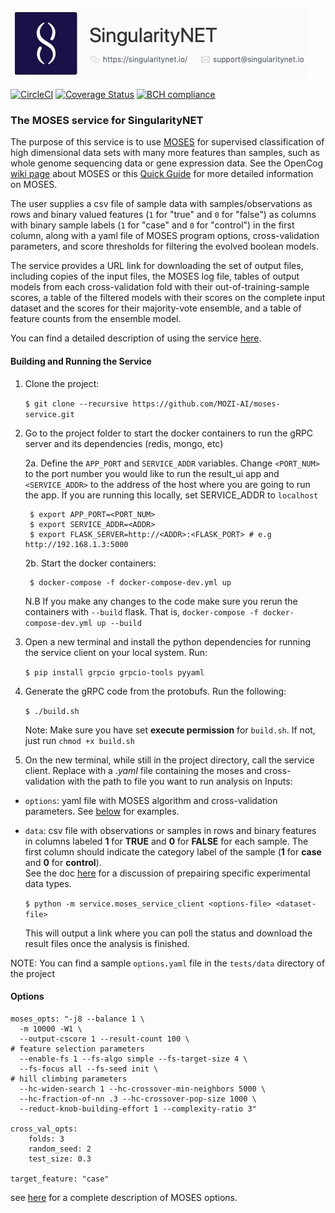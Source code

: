  [issue-template]: ../../issues/new?template=BUG_REPORT.md
[feature-template]: ../../issues/new?template=FEATURE_REQUEST.md

![singnetlogo](docs/assets/singnet-logo.jpg 'SingularityNET')


 [![CircleCI](https://circleci.com/gh/Habush/moses-service.svg?style=svg)](https://circleci.com/gh/Habush/mozi_snet_service)    [![Coverage Status](https://coveralls.io/repos/github/Habush/mozi_snet_service/badge.svg?branch=master)](https://coveralls.io/github/Habush/mozi_snet_service?branch=master)      [![BCH compliance](https://bettercodehub.com/edge/badge/Habush/mozi_snet_service?branch=master)](https://bettercodehub.com/)

### The MOSES service for SingularityNET


The purpose of this service is to use [MOSES](https://github.com/opencog/moses) for supervised classification of high dimensional data sets with many more features than samples, such as whole genome sequencing data or gene expression data.  See the OpenCog [wiki page](https://wiki.opencog.org/w/Meta-Optimizing_Semantic_Evolutionary_Search) about MOSES or this [Quick Guide](https://github.com/opencog/moses/blob/master/doc/moses/QuickGuide.pdf) for more detailed information on MOSES.

The user supplies a csv file of sample data with samples/observations as rows and binary valued features (`1` for "true" and `0` for "false") as columns with binary sample labels (`1` for "case" and `0` for "control") in the first column, along with a yaml file of MOSES program options, cross-validation parameters, and score thresholds for filtering the evolved boolean models.

The service provides a URL link for downloading the set of output files, including copies of the input files, the MOSES log file, tables of output models from each cross-validation fold with their out-of-training-sample scores, a table of the filtered models with their scores on the complete input dataset and the scores for their majority-vote ensemble, and a table of feature counts from the ensemble model.

You can find a detailed description of using the service [here](https://mozi-ai.github.io/moses-service/users_guide/moses-service.html).

#### Building and Running the Service

1. Clone the project:

    ``$ git clone --recursive https://github.com/MOZI-AI/moses-service.git``
    
2. Go to the project folder to start the docker containers to run the gRPC server and its dependencies (redis, mongo, etc)

    2a. Define the `APP_PORT` and `SERVICE_ADDR` variables. Change `<PORT_NUM>` to the port number you would like to run the result_ui app and `<SERVICE_ADDR>` to the address of the host where you are going to run the app. If you are running this locally, set SERVICE_ADDR to `localhost`



        $ export APP_PORT=<PORT_NUM>
        $ export SERVICE_ADDR=<ADDR>
        $ export FLASK_SERVER=http://<ADDR>:<FLASK_PORT> # e.g http://192.168.1.3:5000

    2b. Start the docker containers:

        $ docker-compose -f docker-compose-dev.yml up

      N.B If you make any changes to the code make sure you rerun the containers with `--build` flask. That is, `docker-compose -f docker-compose-dev.yml up --build`

3. Open a new terminal and install the python dependencies for running the service client on your local system. Run:

    ``$ pip install grpcio grpcio-tools pyyaml``

4. Generate the gRPC code from the protobufs. Run the following:

    ``$ ./build.sh``
    
    Note: Make sure you have set **execute permission** for `build.sh`. If not, just run `chmod +x build.sh`

5. On the new terminal, while still in the project directory, call the service client.
    Replace **_<options file>_** with a _.yaml_ file containing the moses and cross-validation **_<dataset file>_** with the path to file you want to run analysis on
    Inputs:
  - `options`: yaml file with MOSES algorithm and cross-validation  parameters.  See [below](#options) for examples.
  - `data`: csv file with observations or samples in rows and binary features in columns labeled **1** for **TRUE** and **0** for **FALSE** for each sample.  The first column should indicate the category label of the sample (**1** for **case** and **0** for **control**).  
 See the doc [here](https://mozi-ai.github.io/moses-service/users_guide/moses-service.html) for a discussion of prepairing specific experimental data types.
    
    ``$ python -m service.moses_service_client <options-file> <dataset-file>``
    
    This will output a link where you can poll the status and download the result files once the analysis is finished.
   
   NOTE: You can find a sample `options.yaml` file in the ``tests/data`` directory of the project

#### Options
```
moses_opts: "-j8 --balance 1 \
  -m 10000 -W1 \
  --output-cscore 1 --result-count 100 \
# feature selection parameters
  --enable-fs 1 --fs-algo simple --fs-target-size 4 \
  --fs-focus all --fs-seed init \
# hill climbing parameters
  --hc-widen-search 1 --hc-crossover-min-neighbors 5000 \
  --hc-fraction-of-nn .3 --hc-crossover-pop-size 1000 \
  --reduct-knob-building-effort 1 --complexity-ratio 3"

cross_val_opts:
    folds: 3
    random_seed: 2
    test_size: 0.3

target_feature: "case"
```
see [here](https://wiki.opencog.org/w/MOSES_man_page) for a complete description of MOSES options.
